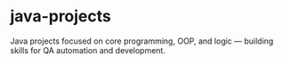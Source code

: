 # java-projects
Java projects focused on core programming, OOP, and logic — building skills for QA automation and development.
